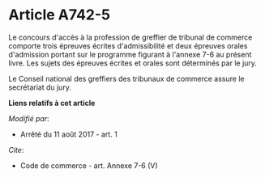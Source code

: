 # Article A742-5

Le concours d'accès à la profession de greffier de tribunal de commerce comporte trois épreuves écrites d'admissibilité et
deux épreuves orales d'admission portant sur le programme figurant à l'annexe 7-6 au présent livre. Les sujets des épreuves
écrites et orales sont déterminés par le jury. 

Le Conseil national des greffiers des tribunaux de commerce assure le secrétariat du jury.

**Liens relatifs à cet article**

_Modifié par_:

  - Arrêté du 11 août 2017 - art. 1

_Cite_:

  - Code de commerce - art. Annexe 7-6 (V)
